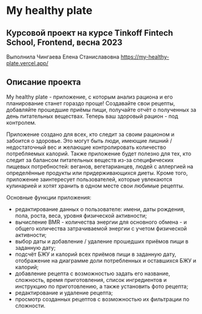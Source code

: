 # My healthy plate

## Курсовой проект на курсе Tinkoff Fintech School, Frontend, весна 2023
Выполнила Чингаева Елена Станиславовна 
https://my-healthy-plate.vercel.app/

## Описание проекта
My healthy plate - приложение, с которым анализ рациона и его планирование станет гораздо проще! Создавайте свои рецепты, добавляйте прошедшие приёмы пищи, получайте отчёт о полученных за день питательных веществах. Теперь ваш здоровый рацион - под контролем.

Приложение создано для всех, кто следит за своим рационом и забоится о здоровье. Это могут быть люди, имеющие лишний / недостаточный вес и желающие контролировать количество потребляемых калорий. Также приложение будет полезно для тех, кто следит за балансом питательных веществ из-за специфических пищевых потребностей: веганов, вегетарианцев, людей с аллергией на определённые продукты или придерживающихся диеты. Кроме того, приложение заинтересует пользователей, которые увлекаются кулинарией и хотят хранить в одном месте свои любимые рецепты.

Основные функции приложения:
- редактирование данных о пользователе: имени, даты рождения, пола, роста, веса, уровня физической активности;
- вычисление BMR - количества энергии для основного обмена - и общего количества затрачиваемой энергии с учетом физической активности;
- выбор даты и добавление / удаление прошедших приёмов пищи в заданную дату;
- подсчёт БЖУ и калорий всех приёмов пищи в заданную дату, отображение на диаграмме доли потребленных и оставшихся БЖУ и калорий;
- добавление рецепта с возможностью задать его название, сложность, время приготовления, список ингредиентов и инструкцию по приготовлению, а также установить фото рецепта;
- редактирование и удаление рецепта;
- просмотр созданных рецептов с возможностью их фильтрации по сложности.